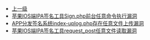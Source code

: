 * [上一级](docs/wy876_poc/)
* [苹果IOS端IPA签名工具Sign.php前台任意命令执行漏洞](docs/wy876_poc/%E5%88%86%E5%8F%91%E7%AD%BE%E5%90%8D%E7%B3%BB%E7%BB%9F/%E8%8B%B9%E6%9E%9CIOS%E7%AB%AFIPA%E7%AD%BE%E5%90%8D%E5%B7%A5%E5%85%B7Sign.php%E5%89%8D%E5%8F%B0%E4%BB%BB%E6%84%8F%E5%91%BD%E4%BB%A4%E6%89%A7%E8%A1%8C%E6%BC%8F%E6%B4%9E.md)
* [APP分发签名系统index-uplog.php存在任意文件上传漏洞](docs/wy876_poc/%E5%88%86%E5%8F%91%E7%AD%BE%E5%90%8D%E7%B3%BB%E7%BB%9F/APP%E5%88%86%E5%8F%91%E7%AD%BE%E5%90%8D%E7%B3%BB%E7%BB%9Findex-uplog.php%E5%AD%98%E5%9C%A8%E4%BB%BB%E6%84%8F%E6%96%87%E4%BB%B6%E4%B8%8A%E4%BC%A0%E6%BC%8F%E6%B4%9E.md)
* [苹果IOS端IPA签名工具request_post任意文件读取漏洞](docs/wy876_poc/%E5%88%86%E5%8F%91%E7%AD%BE%E5%90%8D%E7%B3%BB%E7%BB%9F/%E8%8B%B9%E6%9E%9CIOS%E7%AB%AFIPA%E7%AD%BE%E5%90%8D%E5%B7%A5%E5%85%B7request_post%E4%BB%BB%E6%84%8F%E6%96%87%E4%BB%B6%E8%AF%BB%E5%8F%96%E6%BC%8F%E6%B4%9E.md)
